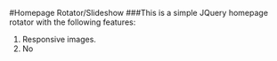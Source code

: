 #Homepage Rotator/Slideshow
###This is a simple JQuery homepage rotator with the following features:
1. Responsive images.
2. No <script> tags needed in main index.html.
3. Auto start slideshow with loop.
4. Mouse over or out to pause and play the slides.
5. Previous & Next buttons will appear if the mouse is hover to left or right side of the slide.
6. Caption ready.

###Instructions:
1. To add images to slideshow, simply edit the <li></li> tags by adding images source into it.
2. To add caption to individual image, just add <div class="caption">Your Caption</div> inside applicable <li></li> tags. You can use other HTML elements such as <p>, <span>, etc but make sure that you define/add more styles in style.css.
3. Enjoy the show.

###Nice to have features:
1. Toggle Pause/Play button.
2. Scrollable Thumbnails or white dots indicator.
3. Multiple rotators/slideshows per HTML page.